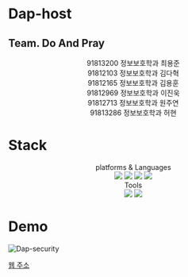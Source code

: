 # Dap-host

## Team. Do And Pray
<div align="center">91813200 정보보호학과 최용준</div>
<div align="center">91812103 정보보호학과 김다혁</div>
<div align="center">91812165 정보보호학과 김용훈</div>
<div align="center">91812969 정보보호학과 이진욱</div>
<div align="center">91812713 정보보호학과 원주연</div>
<div align="center">91813286 정보보호학과 허현</div>

# Stack
<div align="center">platforms & Languages</div>
<div align="center">
	<img src="https://img.shields.io/badge/Java-007396?style=flat&logo=Java&logoColor=white" />
	<img src="https://img.shields.io/badge/HTML5-E34F26?style=flat&logo=HTML5&logoColor=white" />
	<img src="https://img.shields.io/badge/CSS3-1572B6?style=flat&logo=CSS3&logoColor=white" />
	<img src="https://img.shields.io/badge/python-#3776AB?style=flat&logo=python&logoColor=white" />
</div>

<div align="center">Tools</div>
<div align="center">
	<img src="https://img.shields.io/badge/visualstudiocode-#007ACC?style=flat&logo=Java&logoColor=white" />
	<img src="https://img.shields.io/badge/github-#181717?style=flat&logo=HTML5&logoColor=white" />
</div>


# Demo
![Dap-security](https://github.com/JBUkim/Dap-host/assets/105593199/782d6038-220d-4218-94ac-17883966aed3)

[웹 주소](https://dydgnsrla.pythonanywhere.com/)
